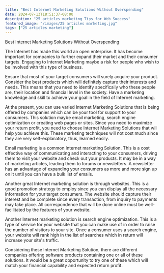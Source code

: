 ```yaml
---
title: "Best Internet Marketing Solutions Without Overspending"
date: 2024-07-13T18:51:37-08:00
description: "25 articles marketing Tips for Web Success"
featured_image: "/images/25 articles marketing.jpg"
tags: ["25 articles marketing"]
---
```


Best Internet Marketing Solutions Without Overspending

The Internet has made this world an open enterprise. It has become important for companies to further expand their market and their consumer targets. Engaging to Internet Marketing maybe a risk for people who wish to be involved with this type of business.

Ensure that most of  your target consumers will surely acquire your product. Consider the best products which will definitely capture their interests and needs. This means that you need to identify specifically who these people are, their location and financial level in the society. Have a marketing knowledge and skill to achieve your goal in the field of Internet marketing.

At the present, you can use varied Internet Marketing Solutions that is being offered by companies which can be your tool for support to your consumers. This solution maybe email marketing, search engine optimization or creating web pages or sites. Since you need to maximize your return profit, you need to choose Internet Marketing Solutions that will help you achieve this. These marketing techniques will not cost much since they are very self-explanatory, thus, learned easily.

Email marketing is a common Internet marketing Solution.  This is a cost effective way of communicating and interacting to your consumers, driving them to visit your website and check out your products. It may be in a way of marketing articles, leading them to forums or newsletters. A newsletter has an advantage of expanding your consumers as more and more sign up on it until you can have a bulk list of emails. 

Another great Internet marketing solution is through websites. This is a good promotion strategy to employ since you can display all the necessary information for your target consumers. The website should capture their interest and be complete since every transaction, from inquiry to payments may take place. All correspondence that will be done online must be well-facilitated by the features of your website. 

Another Internet marketing solution is search engine optimization. This is a type of service for your website that you can make use of in order to raise the number of visitors to your site. Once a consumer uses a search engine, your website will rank high in the list of searches which in return will increase your site's traffic. 

Considering these Internet Marketing Solution, there are different companies offering software products containing one or all of these solutions. It would be a great opportunity to try one of these which will match your financial capability and expected return profit.

